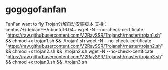 # gogogofanfan
FanFan want to fly
Trojan分解自动安装脚本
支持：centos7+/debian9+/ubuntu16.04+
wget -N --no-check-certificate "https://raw.githubusercontent.com/V2RaySSR/Trojansh/master/trojan1.sh" && chmod +x trojan1.sh && ./trojan1.sh
wget -N --no-check-certificate "https://raw.githubusercontent.com/V2RaySSR/Trojansh/master/trojan2.sh" && chmod +x trojan2.sh && ./trojan2.sh
wget -N --no-check-certificate "https://raw.githubusercontent.com/V2RaySSR/Trojansh/master/trojan3.sh" && chmod +x trojan3.sh && ./trojan3.sh

